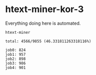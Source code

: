 # htext-miner-kor-3

Everything doing here is automated.

```
htext-miner

total: 4566/9855 (46.331811263318116%)

job0: 824
job1: 957
job2: 898
job3: 986
job4: 901
```